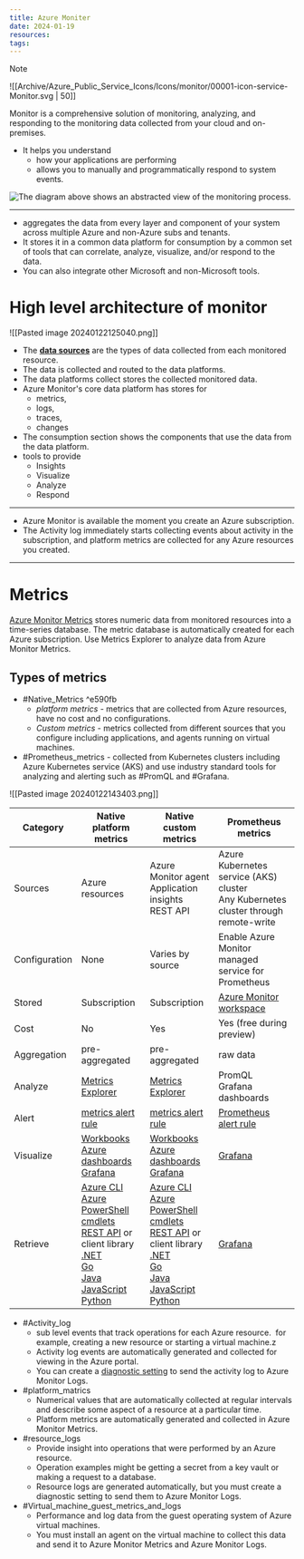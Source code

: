 ```yaml
---
title: Azure Moniter
date: 2024-01-19
resources: 
tags:
---
```

> [!note] 
> ![[Archive/Azure_Public_Service_Icons/Icons/monitor/00001-icon-service-Monitor.svg | 50]]
> 
> Monitor is a comprehensive solution of monitoring, analyzing, and responding to the monitoring data collected from your cloud and on-premises.

- It helps you understand
	- how your applications are performing
	- allows you to manually and programmatically respond to system events.

![The diagram above shows an abstracted view of the monitoring process.](https://learn.microsoft.com/en-us/azure/azure-monitor/media/overview/azure-monitor-high-level-abstraction-opt.svg#lightbox)

---

- aggregates the data from every layer and component of your system across multiple Azure and non-Azure subs and tenants.
- It stores it in a common data platform for consumption by a common set of tools that can correlate, analyze, visualize, and/or respond to the data.
- You can also integrate other Microsoft and non-Microsoft tools.

# High level architecture of monitor

![[Pasted image 20240122125040.png]]

- The **[data sources](https://learn.microsoft.com/en-us/azure/azure-monitor/data-sources)** are the types of data collected from each monitored resource.
- The data is collected and routed to the data platforms.
- The data platforms collect stores the collected monitored data.
- Azure Monitor's core data platform has stores for 
	- metrics,
	- logs,
	- traces,
	- changes
- The consumption section shows the components that use the data from the data platform.
- tools to provide
	- Insights
	- Visualize
	- Analyze
	- Respond

---

- Azure Monitor is available the moment you create an Azure subscription.
- The Activity log immediately starts collecting events about activity in the subscription, and platform metrics are collected for any Azure resources you created.

---
# Metrics

[Azure Monitor Metrics](https://learn.microsoft.com/en-us/azure/azure-monitor/essentials/data-platform-metrics) stores numeric data from monitored resources into a time-series database.  The metric database is automatically created for each Azure subscription. Use Metrics Explorer to analyze data from Azure Monitor Metrics.
## Types of metrics

- #Native_Metrics ^e590fb
	- *platform metrics* - metrics that are collected from Azure resources, have no cost and no configurations.
	- *Custom metrics* - metrics collected from different sources that you configure including applications, and agents running on virtual machines.
- #Prometheus_metrics - collected from Kubernetes clusters including Azure Kubernetes service (AKS) and use industry standard tools for analyzing and alerting such as #PromQL and #Grafana.

![[Pasted image 20240122143403.png]]

|**Category** |**Native platform metrics** |**Native custom metrics** |**Prometheus metrics** |
|---|---|---|---|
|Sources|Azure resources|Azure Monitor agent  <br>Application insights  <br>REST API|Azure Kubernetes service (AKS) cluster  <br>Any Kubernetes cluster through remote-write|
|Configuration|None|Varies by source|Enable Azure Monitor managed service for Prometheus|
|Stored|Subscription|Subscription|[Azure Monitor workspace](https://learn.microsoft.com/en-us/azure/azure-monitor/essentials/azure-monitor-workspace-overview)|
|Cost|No|Yes|Yes (free during preview)|
|Aggregation|pre-aggregated|pre-aggregated|raw data|
|Analyze|[Metrics Explorer](https://learn.microsoft.com/en-us/azure/azure-monitor/essentials/metrics-charts)|[Metrics Explorer](https://learn.microsoft.com/en-us/azure/azure-monitor/essentials/metrics-charts)|PromQL  <br>Grafana dashboards|
|Alert|[metrics alert rule](https://learn.microsoft.com/en-us/azure/azure-monitor/alerts/tutorial-metric-alert)|[metrics alert rule](https://learn.microsoft.com/en-us/azure/azure-monitor/alerts/tutorial-metric-alert)|[Prometheus alert rule](https://learn.microsoft.com/en-us/azure/azure-monitor/essentials/prometheus-rule-groups)|
|Visualize|[Workbooks](https://learn.microsoft.com/en-us/azure/azure-monitor/visualize/workbooks-overview)  <br>[Azure dashboards](https://learn.microsoft.com/en-us/azure/azure-monitor/app/overview-dashboard#create-custom-kpi-dashboards-using-application-insights)  <br>[Grafana](https://learn.microsoft.com/en-us/azure/azure-monitor/visualize/grafana-plugin)|[Workbooks](https://learn.microsoft.com/en-us/azure/azure-monitor/visualize/workbooks-overview)  <br>[Azure dashboards](https://learn.microsoft.com/en-us/azure/azure-monitor/app/overview-dashboard#create-custom-kpi-dashboards-using-application-insights)  <br>[Grafana](https://learn.microsoft.com/en-us/azure/azure-monitor/visualize/grafana-plugin)|[Grafana](https://learn.microsoft.com/en-us/azure/managed-grafana/overview)|
|Retrieve|[Azure CLI](https://learn.microsoft.com/en-us/cli/azure/monitor/metrics)  <br>[Azure PowerShell cmdlets](https://learn.microsoft.com/en-us/powershell/module/az.monitor)  <br>[REST API](https://learn.microsoft.com/en-us/azure/azure-monitor/essentials/rest-api-walkthrough) or client library  <br>[.NET](https://learn.microsoft.com/en-us/dotnet/api/overview/azure/Monitor.Query-readme)  <br>[Go](https://pkg.go.dev/github.com/Azure/azure-sdk-for-go/sdk/monitor/azquery)  <br>[Java](https://learn.microsoft.com/en-us/java/api/overview/azure/monitor-query-readme)  <br>[JavaScript](https://learn.microsoft.com/en-us/javascript/api/overview/azure/monitor-query-readme)  <br>[Python](https://learn.microsoft.com/en-us/python/api/overview/azure/monitor-query-readme)|[Azure CLI](https://learn.microsoft.com/en-us/cli/azure/monitor/metrics)  <br>[Azure PowerShell cmdlets](https://learn.microsoft.com/en-us/powershell/module/az.monitor)  <br>[REST API](https://learn.microsoft.com/en-us/azure/azure-monitor/essentials/rest-api-walkthrough) or client library  <br>[.NET](https://learn.microsoft.com/en-us/dotnet/api/overview/azure/Monitor.Query-readme)  <br>[Go](https://pkg.go.dev/github.com/Azure/azure-sdk-for-go/sdk/monitor/azquery)  <br>[Java](https://learn.microsoft.com/en-us/java/api/overview/azure/monitor-query-readme)  <br>[JavaScript](https://learn.microsoft.com/en-us/javascript/api/overview/azure/monitor-query-readme)  <br>[Python](https://learn.microsoft.com/en-us/python/api/overview/azure/monitor-query-readme)|[Grafana](https://learn.microsoft.com/en-us/azure/managed-grafana/overview)|

- #Activity_log
	- sub level events that track operations for each Azure resource.  for example, creating a new resource or starting a virtual machine.z
	- Activity log events are automatically generated and collected for viewing in the Azure portal.
	- You can create a <u>diagnostic setting</u> to send the activity log to Azure Monitor Logs.
- #platform_matrics
	- Numerical values that are automatically collected at regular intervals and describe some aspect of a resource at a particular time. 
	- Platform metrics are automatically generated and collected in Azure Monitor Metrics.
- #resource_logs 
	- Provide insight into operations that were performed by an Azure resource.
	- Operation examples might be getting a secret from a key vault or making a request to a database.
	- Resource logs are generated automatically, but you must create a diagnostic setting to send them to Azure Monitor Logs.
- #Virtual_machine_guest_metrics_and_logs
	- Performance and log data from the guest operating system of Azure virtual machines.
	- You must install an agent on the virtual machine to collect this data and send it to Azure Monitor Metrics and Azure Monitor Logs.